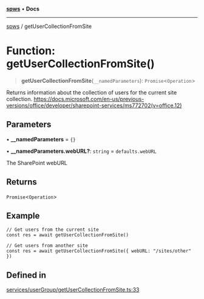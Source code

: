 [**spws**](../README.md) • **Docs**

***

[spws](../globals.md) / getUserCollectionFromSite

# Function: getUserCollectionFromSite()

> **getUserCollectionFromSite**(`__namedParameters`): `Promise`\<`Operation`\>

Returns information about the collection of users for the current site collection.
https://docs.microsoft.com/en-us/previous-versions/office/developer/sharepoint-services/ms772702(v=office.12)

## Parameters

• **\_\_namedParameters** = `{}`

• **\_\_namedParameters.webURL?**: `string` = `defaults.webURL`

The SharePoint webURL

## Returns

`Promise`\<`Operation`\>

## Example

```
// Get users from the current site
const res = await getUserCollectionFromSite()

// Get users from another site
const res = await getUserCollectionFromSite({ webURL: "/sites/other" })

```

## Defined in

[services/userGroup/getUserCollectionFromSite.ts:33](https://github.com/rlking1985/spws/blob/eac8675429b3cb92c57fd641d54e84f4ab439754/src/services/userGroup/getUserCollectionFromSite.ts#L33)
